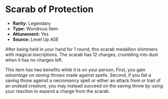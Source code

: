 
# Scarab of Protection

* **Rarity:** Legendary
* **Type:** Wondrous Item
* **Attunement:** Yes
* **Source:** Level Up A5E


After being held in your hand for 1 round, this scarab medallion shimmers with magical inscriptions. The scarab has 12 charges, crumbling into dust when it has no charges left. 

This item has two benefits while it is on your person. First, you gain _advantage_  on _saving throws_  made against spells. Second, if you fail a saving throw against a necromancy spell or either an attack from or trait of an undead creature, you may instead succeed on the saving throw by using your reaction to expend a charge from the scarab.
